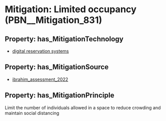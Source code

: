 # Mitigation: __Limited occupancy__ (PBN__Mitigation_831)

## Property: has_MitigationTechnology

* [digital reservation systems](../Technology/PBN__Technology_3480)

## Property: has_MitigationSource

* [ibrahim_assessment_2022](../Article/PBN__Article_128)

## Property: has_MitigationPrinciple

Limit the number of individuals allowed in a space to reduce crowding and maintain social distancing

